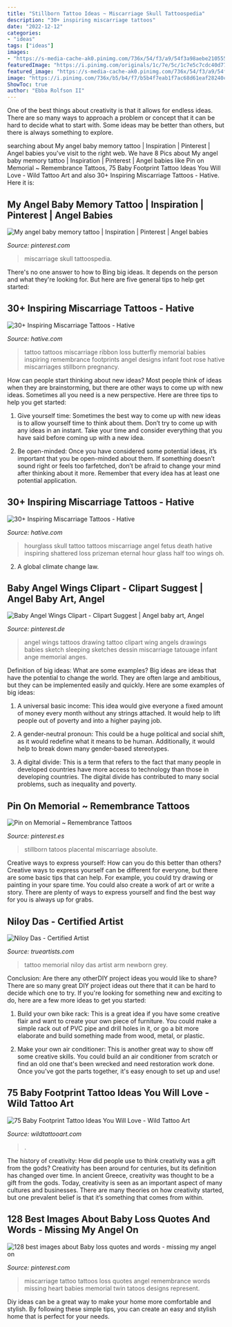 ```yaml
---
title: "Stillborn Tattoo Ideas ~ Miscarriage Skull Tattoospedia"
description: "30+ inspiring miscarriage tattoos"
date: "2022-12-12"
categories:
- "ideas"
tags: ["ideas"]
images:
- "https://s-media-cache-ak0.pinimg.com/736x/54/f3/a9/54f3a98aebe210555cfc5ab9d34a9a95--miscarriage-quotes-miscarriage-tattoo.jpg"
featuredImage: "https://i.pinimg.com/originals/1c/7e/5c/1c7e5c7cdc40d775cf5a4083d6a258bb.jpg"
featured_image: "https://s-media-cache-ak0.pinimg.com/736x/54/f3/a9/54f3a98aebe210555cfc5ab9d34a9a95--miscarriage-quotes-miscarriage-tattoo.jpg"
image: "https://i.pinimg.com/736x/b5/b4/f7/b5b4f7eab1f7ac68d61eaf28240c2915--baby-angel-wings-angel-wing-tattoos.jpg"
ShowToc: true
author: "Ebba Rolfson II"
---
```



One of the best things about creativity is that it allows for endless ideas. There are so many ways to approach a problem or concept that it can be hard to decide what to start with. Some ideas may be better than others, but there is always something to explore.

	

		
searching about My angel baby memory tattoo | Inspiration | Pinterest | Angel babies you've visit to the right web. We have 8 Pics about My angel baby memory tattoo | Inspiration | Pinterest | Angel babies like Pin on Memorial ~ Remembrance Tattoos, 75 Baby Footprint Tattoo Ideas You Will Love - Wild Tattoo Art and also 30+ Inspiring Miscarriage Tattoos - Hative. Here it is:
		
    
## My Angel Baby Memory Tattoo | Inspiration | Pinterest | Angel Babies

<img loading=lazy src="https://s-media-cache-ak0.pinimg.com/736x/b8/a3/0e/b8a30e8c90926ebd518db0247102e84a.jpg" onerror="this.onerror=null;this.src='https://tse2.mm.bing.net/th?id=OIP.5G2iQYM7ElLrS2aJ31xi9AHaK4&amp;pid=15.1';" alt="My angel baby memory tattoo | Inspiration | Pinterest | Angel babies">

_Source: pinterest.com_

>miscarriage skull tattoospedia. 

	

There's no one answer to how to Bing big ideas. It depends on the person and what they're looking for. But here are five general tips to help get started: 

    
## 30+ Inspiring Miscarriage Tattoos - Hative

<img loading=lazy src="https://hative.com/wp-content/uploads/2014/04/miscarriage-tattoos/14-ribbon-butterfly-and-footprints.jpg" onerror="this.onerror=null;this.src='https://tse3.mm.bing.net/th?id=OIP.GJaLkNFXLWI9Z09ymTJk2QHaFj&amp;pid=15.1';" alt="30+ Inspiring Miscarriage Tattoos - Hative">

_Source: hative.com_

>tattoo tattoos miscarriage ribbon loss butterfly memorial babies inspiring remembrance footprints angel designs infant foot rose hative miscarriages stillborn pregnancy. 

	

How can people start thinking about new ideas?
Most people think of ideas when they are brainstorming, but there are other ways to come up with new ideas. Sometimes all you need is a new perspective. Here are three tips to help you get started: 
1. Give yourself time: Sometimes the best way to come up with new ideas is to allow yourself time to think about them. Don’t try to come up with any ideas in an instant. Take your time and consider everything that you have said before coming up with a new idea. 

2. Be open-minded: Once you have considered some potential ideas, it’s important that you be open-minded about them. If something doesn’t sound right or feels too farfetched, don’t be afraid to change your mind after thinking about it more. Remember that every idea has at least one potential application.

    
## 30+ Inspiring Miscarriage Tattoos - Hative

<img loading=lazy src="http://www.hative.com/wp-content/uploads/2014/04/miscarriage-tattoos/31-baby-and-skull-hourglass.jpg" onerror="this.onerror=null;this.src='https://tse4.mm.bing.net/th?id=OIP.a8gZUxpys5NfhxQi6mUq3gHaLH&amp;pid=15.1';" alt="30+ Inspiring Miscarriage Tattoos - Hative">

_Source: hative.com_

>hourglass skull tattoo tattoos miscarriage angel fetus death hative inspiring shattered loss prizeman eternal hour glass half too wings oh. 

	

2. A global climate change law.

    
## Baby Angel Wings Clipart - Clipart Suggest | Angel Baby Art, Angel

<img loading=lazy src="https://i.pinimg.com/736x/b5/b4/f7/b5b4f7eab1f7ac68d61eaf28240c2915--baby-angel-wings-angel-wing-tattoos.jpg" onerror="this.onerror=null;this.src='https://tse2.mm.bing.net/th?id=OIP.jV-FLI5rl6sPEFoDio3TSwHaHa&amp;pid=15.1';" alt="Baby Angel Wings Clipart - Clipart Suggest | Angel baby art, Angel">

_Source: pinterest.de_

>angel wings tattoos drawing tattoo clipart wing angels drawings babies sketch sleeping sketches dessin miscarriage tatouage infant ange memorial anges. 

	

Definition of big ideas: What are some examples?
Big ideas are ideas that have the potential to change the world. They are often large and ambitious, but they can be implemented easily and quickly. Here are some examples of big ideas:
1. A universal basic income: This idea would give everyone a fixed amount of money every month without any strings attached. It would help to lift people out of poverty and into a higher paying job.

2. A gender-neutral pronoun: This could be a huge political and social shift, as it would redefine what it means to be human. Additionally, it would help to break down many gender-based stereotypes.

3. A digital divide: This is a term that refers to the fact that many people in developed countries have more access to technology than those in developing countries. The digital divide has contributed to many social problems, such as inequality and poverty.

    
## Pin On Memorial ~ Remembrance Tattoos

<img loading=lazy src="https://i.pinimg.com/originals/1c/7e/5c/1c7e5c7cdc40d775cf5a4083d6a258bb.jpg" onerror="this.onerror=null;this.src='https://tse1.mm.bing.net/th?id=OIP.sFUL5d65rbxotqJ2PQnGKwHaJ4&amp;pid=15.1';" alt="Pin on Memorial ~ Remembrance Tattoos">

_Source: pinterest.es_

>stillborn tatoos placental miscarriage absolute. 

	

Creative ways to express yourself: How can you do this better than others?
Creative ways to express yourself can be different for everyone, but there are some basic tips that can help. For example, you could try drawing or painting in your spare time. You could also create a work of art or write a story. There are plenty of ways to express yourself and find the best way for you is always up for grabs.

    
## Niloy Das - Certified Artist

<img loading=lazy src="https://s3.amazonaws.com/trueartists_production/attachments/29899/original/15.jpg" onerror="this.onerror=null;this.src='https://tse3.mm.bing.net/th?id=OIP.oAK8_ZEoVF16qdy92K8CTQHaJv&amp;pid=15.1';" alt="Niloy Das - Certified Artist">

_Source: trueartists.com_

>tattoo memorial niloy das artist arm newborn grey. 

	

Conclusion: Are there any otherDIY project ideas you would like to share?
There are so many great DIY project ideas out there that it can be hard to decide which one to try. If you're looking for something new and exciting to do, here are a few more ideas to get you started: 
1. Build your own bike rack: This is a great idea if you have some creative flair and want to create your own piece of furniture. You could make a simple rack out of PVC pipe and drill holes in it, or go a bit more elaborate and build something made from wood, metal, or plastic. 

2. Make your own air conditioner: This is another great way to show off some creative skills. You could build an air conditioner from scratch or find an old one that's been wrecked and need restoration work done. Once you've got the parts together, it's easy enough to set up and use!

    
## 75 Baby Footprint Tattoo Ideas You Will Love - Wild Tattoo Art

<img loading=lazy src="https://www.wildtattooart.com/wp-content/uploads/2020/02/baby-footprint-tattoos-58.jpg" onerror="this.onerror=null;this.src='https://tse3.mm.bing.net/th?id=OIP.ejpOapl_IscNqqh3RcJhWgHaHa&amp;pid=15.1';" alt="75 Baby Footprint Tattoo Ideas You Will Love - Wild Tattoo Art">

_Source: wildtattooart.com_

>. 

	

The history of creativity: How did people use to think creativity was a gift from the gods?
Creativity has been around for centuries, but its definition has changed over time. In ancient Greece, creativity was thought to be a gift from the gods. Today, creativity is seen as an important aspect of many cultures and businesses. There are many theories on how creativity started, but one prevalent belief is that it’s something that comes from within.

    
## 128 Best Images About Baby Loss Quotes And Words - Missing My Angel On

<img loading=lazy src="https://s-media-cache-ak0.pinimg.com/736x/54/f3/a9/54f3a98aebe210555cfc5ab9d34a9a95--miscarriage-quotes-miscarriage-tattoo.jpg" onerror="this.onerror=null;this.src='https://tse3.mm.bing.net/th?id=OIP.SPvyRobS-20z84doKiCtZgHaNK&amp;pid=15.1';" alt="128 best images about Baby loss quotes and words - missing my angel on">

_Source: pinterest.com_

>miscarriage tattoo tattoos loss quotes angel remembrance words missing heart babies memorial twin tatoos designs represent. 

	

Diy ideas can be a great way to make your home more comfortable and stylish. By following these simple tips, you can create an easy and stylish home that is perfect for your needs.

